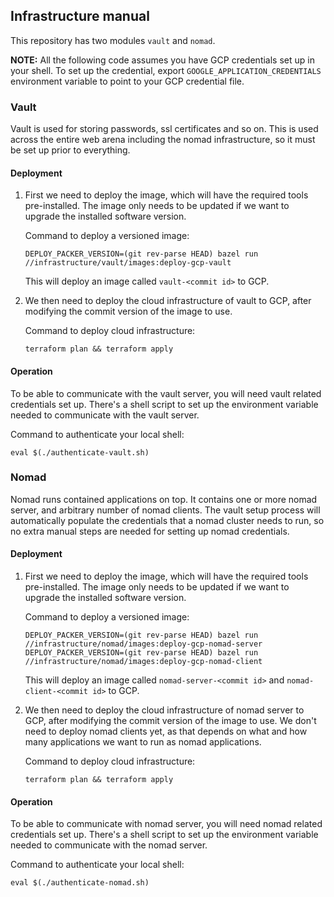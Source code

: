 ## Infrastructure manual

This repository has two modules `vault` and `nomad`.

**NOTE:** All the following code assumes you have GCP credentials set up in your shell. To set up the credential, export `GOOGLE_APPLICATION_CREDENTIALS` environment variable to point to your GCP credential file.

### Vault

Vault is used for storing passwords, ssl certificates and so on. This is used across the entire web arena including the nomad infrastructure, so it must be set up prior to everything.

#### Deployment

1. First we need to deploy the image, which will have the required tools pre-installed. The image only needs to be updated if we want to upgrade the installed software version.

    Command to deploy a versioned image:
    
    ```
   DEPLOY_PACKER_VERSION=(git rev-parse HEAD) bazel run //infrastructure/vault/images:deploy-gcp-vault
    ```
   
   This will deploy an image called `vault-<commit id>` to GCP.
   
2. We then need to deploy the cloud infrastructure of vault to GCP, after modifying the commit version of the image to use.

    Command to deploy cloud infrastructure:
    
    ```
   terraform plan && terraform apply
    ```

#### Operation

To be able to communicate with the vault server, you will need vault related credentials set up. There's a shell script to set up the environment variable needed to communicate with the vault server.

Command to authenticate your local shell:

```
eval $(./authenticate-vault.sh)
```

### Nomad

Nomad runs contained applications on top. It contains one or more nomad server, and arbitrary number of nomad clients. The vault setup process will automatically populate the credentials that a nomad cluster needs to run, so no extra manual steps are needed for setting up nomad credentials.

#### Deployment

1. First we need to deploy the image, which will have the required tools pre-installed. The image only needs to be updated if we want to upgrade the installed software version.

    Command to deploy a versioned image:
    
    ```
   DEPLOY_PACKER_VERSION=(git rev-parse HEAD) bazel run //infrastructure/nomad/images:deploy-gcp-nomad-server
   DEPLOY_PACKER_VERSION=(git rev-parse HEAD) bazel run //infrastructure/nomad/images:deploy-gcp-nomad-client
    ```
   
   This will deploy an image called `nomad-server-<commit id>` and `nomad-client-<commit id>` to GCP.
   
2. We then need to deploy the cloud infrastructure of nomad server to GCP, after modifying the commit version of the image to use. We don't need to deploy nomad clients yet, as that depends on what and how many applications we want to run as nomad applications.

    Command to deploy cloud infrastructure:
    
    ```
   terraform plan && terraform apply
    ```

#### Operation

To be able to communicate with nomad server, you will need nomad related credentials set up. There's a shell script to set up the environment variable needed to communicate with the nomad server.

Command to authenticate your local shell:

```
eval $(./authenticate-nomad.sh)
```
